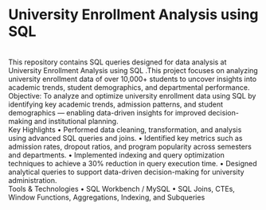 # University Enrollment Analysis using SQL
<br>
This repository contains SQL queries designed for data analysis at University Enrollment Analysis using SQL .This project focuses on analyzing university enrollment data of over 10,000+ students to uncover insights into academic trends, student demographics, and departmental performance.
<br>
Objective:
To analyze and optimize university enrollment data using SQL by identifying key academic trends, admission patterns, and student demographics — enabling data-driven insights for improved decision-making and institutional planning.
<br>
Key Highlights
•	Performed data cleaning, transformation, and analysis using advanced SQL queries and joins.
•	Identified key metrics such as admission rates, dropout ratios, and program popularity across semesters and departments.
•	Implemented indexing and query optimization techniques to achieve a 30% reduction in query execution time.
•	Designed analytical queries to support data-driven decision-making for university administration.
<br>
Tools & Technologies
•	SQL Workbench / MySQL
•	SQL Joins, CTEs, Window Functions, Aggregations, Indexing, and Subqueries

